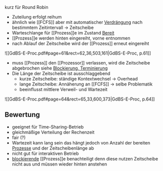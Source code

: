 kurz für Round Robin
- Zuteilung erfolgt reihum
- ähnlich wie [[FCFS]] aber mit automatischer [Verdrängung](präemptiv) nach bestimmtem Zeitintervall -> Zeitscheibe
- Warteschlange für [[Prozess]]e im Zustand [Bereit](Prozesszustand) 
- [[Prozess]]e werden hinten eingereiht, vorne entnommen 
- nach Ablauf der Zeitscheibe wird der [[Prozess]] erneut eingereiht

![[GdBS-E-Proc.pdf#page=61&rect=62,36,503,161|GdBS-E-Proc, p.61]]
- muss [[Prozess]] den [[Prozessor]] verlassen, wird die Zeitscheibe abgebrochen siehe [Blockierung, Terminierung](präemptiv)
- Die Länge der Zeitscheibe ist ausschlaggebend
	- kurze Zeitscheibe: ständige Kontextwechsel -> Overhead
	- lange Zeitscheibe: Annäherung an [[FCFS]] -> selbe Problematik
	- beeinflusst mittlere Verweil- und Wartezeit

![[GdBS-E-Proc.pdf#page=64&rect=65,33,600,373|GdBS-E-Proc, p.64]]
## Bewertung
 - geeignet für Time-Sharing-Betrieb 
 - gleichmäßige Verteilung der Rechenzeit 
 - fair (?) 
 - Wartezeit kann lang sein das hängt jedoch von Anzahl der bereiten [Prozesse](Prozess) und der Zeitscheibenlänge ab 
 - nicht gut für interaktiven Betrieb 
 - [blockierende](Prozesszustand) [[Prozess]]e benachteiligt denn diese nutzen Zeitscheibe nicht aus und müssen wieder hinten anstehen